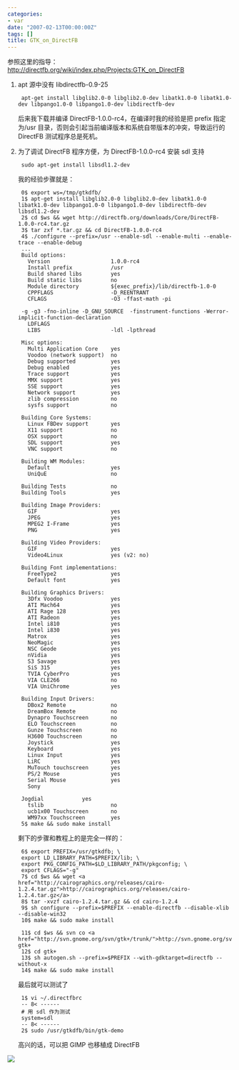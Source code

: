 ```yaml
---
categories:
- var
date: "2007-02-13T00:00:00Z"
tags: []
title: GTK_on_DirectFB
---
```


参照这里的指导：<http://directfb.org/wiki/index.php/Projects:GTK_on_DirectFB>

1. apt 源中没有 libdirectfb-0.9-25

        apt-get install libglib2.0-0 libglib2.0-dev libatk1.0-0 libatk1.0-dev libpango1.0-0 libpango1.0-dev libdirectfb-dev

    后来我下载并编译 DirectFB-1.0.0-rc4，在编译时我的经验是把 prefix 指定为/usr 目录，否则会引起当前编译版本和系统自带版本的冲突，导致运行的 DirectFB 测试程序总是死机。

2. 为了调试 DirectFB 程序方便，为 DirectFB-1.0.0-rc4 安装 sdl 支持

        sudo apt-get install libsdl1.2-dev

    我的经验步骤就是：

        0$ export ws=/tmp/gtkdfb/ 
        1$ apt-get install libglib2.0-0 libglib2.0-dev libatk1.0-0 libatk1.0-dev libpango1.0-0 libpango1.0-dev libdirectfb-dev libsdl1.2-dev
        2$ cd $ws && wget http://directfb.org/downloads/Core/DirectFB-1.0.0-rc4.tar.gz
        3$ tar zxf *.tar.gz && cd DirectFB-1.0.0-rc4
        4$ ./configure --prefix=/usr --enable-sdl --enable-multi --enable-trace --enable-debug 
        ...
        Build options:
          Version                   1.0.0-rc4
          Install prefix            /usr
          Build shared libs         yes
          Build static libs         no
          Module directory          ${exec_prefix}/lib/directfb-1.0-0
          CPPFLAGS                  -D_REENTRANT
          CFLAGS                    -O3 -ffast-math -pi
        
        -g -g3 -fno-inline -D_GNU_SOURCE  -finstrument-functions -Werror-implicit-function-declaration
          LDFLAGS
          LIBS                      -ldl -lpthread
        
        Misc options:
          Multi Application Core    yes
          Voodoo (network support)  no
          Debug supported           yes
          Debug enabled             yes
          Trace support             yes
          MMX support               yes
          SSE support               yes
          Network support           yes
          zlib compression          no
          sysfs support             no
        
        Building Core Systems:
          Linux FBDev support       yes
          X11 support               no
          OSX support               no
          SDL support               yes
          VNC support               no
        
        Building WM Modules:
          Default                   yes
          UniQuE                    no
        
        Building Tests              no
        Building Tools              yes
        
        Building Image Providers:
          GIF                       yes
          JPEG                      yes
          MPEG2 I-Frame             yes
          PNG                       yes
        
        Building Video Providers:
          GIF                       yes
          Video4Linux               yes (v2: no)
        
        Building Font implementations:
          FreeType2                 yes
          Default font              yes
        
        Building Graphics Drivers:
          3Dfx Voodoo               yes
          ATI Mach64                yes
          ATI Rage 128              yes
          ATI Radeon                yes
          Intel i810                yes
          Intel i830                yes
          Matrox                    yes
          NeoMagic                  yes
          NSC Geode                 yes
          nVidia                    yes
          S3 Savage                 yes
          SiS 315                   yes
          TVIA CyberPro             yes
          VIA CLE266                no
          VIA UniChrome             yes
        
        Building Input Drivers:
          DBox2 Remote              no
          DreamBox Remote           no
          Dynapro Touchscreen       no
          ELO Touchscreen           no
          Gunze Touchscreen         no
          H3600 Touchscreen         no
          Joystick                  yes
          Keyboard                  yes
          Linux Input               yes
          LiRC                      yes
          MuTouch touchscreen       yes
          PS/2 Mouse                yes
          Serial Mouse              yes
          Sony
        
        Jogdial            yes
          tslib                     no
          ucb1x00 Touchscreen       no
          WM97xx Touchscreen        yes
        5$ make && sudo make install

    剩下的步骤和教程上的是完全一样的：

        6$ export PREFIX=/usr/gtkdfb; \
        export LD_LIBRARY_PATH=$PREFIX/lib; \
        export PKG_CONFIG_PATH=$LD_LIBRARY_PATH/pkgconfig; \
        export CFLAGS="-g"
        7$ cd $ws && wget <a href="http://cairographics.org/releases/cairo-1.2.4.tar.gz">http://cairographics.org/releases/cairo-1.2.4.tar.gz</a>
        8$ tar -xvzf cairo-1.2.4.tar.gz && cd cairo-1.2.4
        9$ sh configure --prefix=$PREFIX --enable-directfb --disable-xlib --disable-win32
        10$ make && sudo make install

        11$ cd $ws && svn co <a href="http://svn.gnome.org/svn/gtk+/trunk/">http://svn.gnome.org/svn/gtk+/trunk/</a> gtk+
        12$ cd gtk+
        13$ sh autogen.sh --prefix=$PREFIX --with-gdktarget=directfb --without-x
        14$ make && sudo make install

    最后就可以测试了

        1$ vi ~/.directfbrc
        -- 8< ------
        # 用 sdl 作为测试
        system=sdl
        -- 8< ------
        2$ sudo /usr/gtkdfb/bin/gtk-demo

    高兴的话，可以把 GIMP 也移植成 DirectFB

![](http://bp2.blogger.com/_oKL9t7fM3TU/RdF-iVxG6SI/AAAAAAAAACc/YsZudHk3vxE/s400/dfbterm.png)
